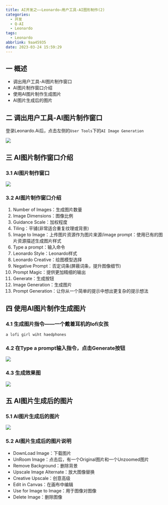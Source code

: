 ```yaml
---
title: AI开发之——Leonardo—用户工具-AI图形制作(2)
categories:
  - 开发
  - Q-AI
  - Leonardo
tags:
  - Leonardo
abbrlink: 9aa45935
date: 2023-03-24 15:59:29
---
```

## 一 概述

* 调出用户工具-AI图片制作窗口
* AI图片制作窗口介绍
* 使用AI图片制作生成图片
* AI图片生成后的图片

<!--more-->

## 二 调出用户工具-AI图片制作窗口

登录Leonardo.Ai后，点击左侧的`User Tools`下的`AI Image Generation`

![][1]

## 三 AI图片制作窗口介绍

### 3.1 AI图片制作窗口

![][2]

### 3.2 AI图片制作窗口介绍

1. Number of Images：生成图片数量
2. Image Dimensions：图像比例
3. Guidance Scale：加权程度
4. Tiling：平铺(非常适合重复纹理或背景)
5. Image to Image：上传图片资源作为图片来源/image prompt：使用已有的图片资源描述生成图片样式
6. Type a prompt：输入命令
7. Leonardo Style：Leonardo样式
8. Leonardo Creative：绘图模型选择
9. Negative Prompt：否定词条(屏蔽词条，提升图像细节)
10. Prompt Magic：提供更加精细的输出
11. Generate：生成按钮
12. Image Generation：生成图片
13. Prompt Generation：让你从一个简单的提示中想出更复杂的提示想法

## 四 使用AI图片制作生成图片

### 4.1 生成图片指令——一个戴着耳机的lofi女孩

```
a lofi girl wiht haedphones
```

### 4.2 在Type a prompt输入指令，点击Generate按钮

![][3]

### 4.3 生成效果图
![][4]

## 五 AI图片生成后的图片

### 5.1 AI图片生成后的图片

![][5]

### 5.2 AI图片生成后的图片说明

* DownLoad Image：下载图片
* UnRoom Image：点击后，有一个Original图片和一个Unzoomed图片
* Remove Background：删除背景
* Upscale Image Alternate：放大图像替换
* Creative Upscale：创意高级
* Edit in Canvas：在画布中编辑
* Use for Image to Image：用于图像对图像
* Delete Image：删除图像



[1]:https://cdn.jsdelivr.net/gh/PGzxc/CDN/blog-ai/ai-leonardo-aiimage-left-menu.png
[2]:https://cdn.jsdelivr.net/gh/PGzxc/CDN/blog-ai/ai-leonardo-aiimage-tools-intro.png
[3]:https://cdn.jsdelivr.net/gh/PGzxc/CDN/blog-ai/ai-leonardo-aiimage-tools-generate.png
[4]:https://cdn.jsdelivr.net/gh/PGzxc/CDN/blog-ai/ai-leonardo-aiimage-tools-generate-imgs.png
[5]:https://cdn.jsdelivr.net/gh/PGzxc/CDN/blog-ai/ai-leonardo-aiimage-img-tool-explain.png